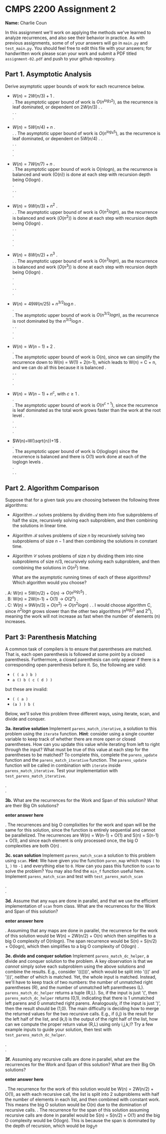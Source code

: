 # CMPS 2200 Assignment 2

**Name:** Charlie Coun

In this assignment we'll work on applying the methods we've learned to analyze recurrences, and also see their behavior
in practice. As with previous
assignments, some of of your answers will go in `main.py` and `test_main.py`. You
should feel free to edit this file with your answers; for handwritten
work please scan your work and submit a PDF titled `assignment-02.pdf`
and push to your github repository.


## Part 1. Asymptotic Analysis

Derive asymptotic upper bounds of work for each recurrence below.

* $W(n)=2W(n/3)+1$
.  
.  The asymptotic upper bound of work is $O(n^{log{_3}{2}})$, as the recurrence is leaf dominated, or dependent on $2W(n/3)$
. 
.  
. 
.  
. 
 
* $W(n)=5W(n/4)+n$
.  
.
.  The asymptotic upper bound of work is $O(n^{log{_4}{5}})$, as the recurrence is leaf dominated, or dependent on $5W(n/4)$
. 
.  
. 
.  
.  
. 

* $W(n)=7W(n/7)+n$
.  
. The asymptotic upper bound of work is O(nlogn), as the recurrence is balanced and work (O(n)) is done at each step with recursion depth being O(logn)
.  
.  
. 
.  
.

* $W(n)=9W(n/3)+n^2$
.  
.
. The asymptotic upper bound of work is $O(n^2logn)$, as the recurrence is balanced and work $(O(n^2))$ is done at each step with recursion depth being O(logn)
.  
. 
.  
.  
.  
.

* $W(n)=8W(n/2)+n^3$
.  
.
.  The asymptotic upper bound of work is $O(n^3logn)$, as the recurrence is balanced and work $(O(n^3))$ is done at each step with recursion depth being O(logn)
.  
.  
.  
. 
.  
. 


* $W(n)=49W(n/25)+n^{3/2}\log n$
.  
.  
. The asymptotic upper bound of work is $O(n^{3/2}logn)$, as the recurrence is root dominated by the $n^{3/2}\log n$
.  
. 
.  
.  
.  

* $W(n)=W(n-1)+2$
.  
.  
. The asymptotic upper bound of work is O(n), since we can simplify the recurrence down to W(n) = W(1) + 2(n-1), which leads to W(n) = C + n, and we can do all this because it is balanced
.  
. 
.  
.  
.  

* $W(n)= W(n-1)+n^c$, with $c\geq 1$
.  
.  
.  The asymptotic upper bound of work is $O(n^{c+1})$, since the recurrence is leaf dominated as the total work grows faster than the work at the root level
.  
.  
. 
.  
. 

* $W(n)=W(\sqrt{n})+1$
.  
.  
.  The asymptotic upper bound of work is O(loglogn) since the recurrence is balanced and there is O(1) work done at each of the loglogn levels
.  
.  
. 
. 


## Part 2. Algorithm Comparison

Suppose that for a given task you are choosing between the following three algorithms:

  * Algorithm $\mathcal{A}$ solves problems by dividing them into
      five subproblems of half the size, recursively solving each
      subproblem, and then combining the solutions in linear time.
    
  * Algorithm $\mathcal{B}$ solves problems of size $n$ by
      recursively solving two subproblems of size $n-1$ and then
      combining the solutions in constant time.
    
  * Algorithm $\mathcal{C}$ solves problems of size $n$ by dividing
      them into nine subproblems of size $n/3$, recursively solving
      each subproblem, and then combining the solutions in $O(n^2)$
      time.

    What are the asymptotic running times of each of these algorithms?
    Which algorithm would you choose?


.  A: W(n) = 5W(n/2) + O(n) -> $O(n^{log{_2}{5}})$
.  
.  B: W(n) = 2W(n-1) + O(1) -> $O(2^{n})$
.  
.  C: W(n) = 9W(n/3) + $O(n^2)$ -> $O(n^{2}logn)$
. 
. I would choose algorithm C, since $n^{2}logn$ grows slower than the other two algorithms ($n^{log{_2}{5}}$ and $2^{n}$), meaning the work will not increase as fast when the number of elements (n) increases. 



## Part 3: Parenthesis Matching

A common task of compilers is to ensure that parentheses are matched. That is, each open parenthesis is followed at some point by a closed parenthesis. Furthermore, a closed parenthesis can only appear if there is a corresponding open parenthesis before it. So, the following are valid:

- `( ( a ) b )`
- `a () b ( c ( d ) )`

but these are invalid:

- `( ( a )`
- `(a ) ) b (`

Below, we'll solve this problem three different ways, using iterate, scan, and divide and conquer.

**3a. iterative solution** Implement `parens_match_iterative`, a solution to this problem using the `iterate` function. **Hint**: consider using a single counter variable to keep track of whether there are more open or closed parentheses. How can you update this value while iterating from left to right through the input? What must be true of this value at each step for the parentheses to be matched? To complete this, complete the `parens_update` function and the `parens_match_iterative` function. The `parens_update` function will be called in combination with `iterate` inside `parens_match_iterative`. Test your implementation with `test_parens_match_iterative`.


.  
. 



**3b.** What are the recurrences for the Work and Span of this solution? What are their Big Oh solutions?

**enter answer here**

.  The recurrences and big O complixities for the work and span will be the same for this solution, since the function is entirely sequential and cannot be parallelized. The recurrences are W(n) = W(n-1) + O(1) and S(n) = S(n-1) + O(1), and since each element is only processed once, the big O complexities are both O(n)
. 



**3c. scan solution** Implement `parens_match_scan` a solution to this problem using `scan`. **Hint**: We have given you the function `paren_map` which maps `(` to `1`, `)` to `-1` and everything else to `0`. How can you pass this function to `scan` to solve the problem? You may also find the `min_f` function useful here. Implement `parens_match_scan` and test with `test_parens_match_scan`

.  
. 



**3d.** Assume that any `map`s are done in parallel, and that we use the efficient implementation of `scan` from class. What are the recurrences for the Work and Span of this solution? 

**enter answer here**

.  Assumimg that any maps are done in parallel, the recurrence for the work of this solution would be W(n) = 2W(n/2) + O(n) which then simplifies to a big O complexity of O(nlogn). The span recurrence would be S(n) = S(n/2) + O(logn), which then simplifies to a big O complexity of O(logn)
.  




**3e. divide and conquer solution** Implement `parens_match_dc_helper`, a divide and conquer solution to the problem. A key observation is that we *cannot* simply solve each subproblem using the above solutions and combine the results. E.g., consider '((()))', which would be split into '(((' and ')))', neither of which is matched. Yet, the whole input is matched. Instead, we'll have to keep track of two numbers: the number of unmatched right parentheses (R), and the number of unmatched left parentheses (L). `parens_match_dc_helper` returns a tuple (R,L). So, if the input is just '(', then `parens_match_dc_helper` returns (0,1), indicating that there is 1 unmatched left parens and 0 unmatched right parens. Analogously, if the input is just ')', then the result should be (1,0). The main difficulty is deciding how to merge the returned values for the two recursive calls. E.g., if (i,j) is the result for the left half of the list, and (k,l) is the output of the right half of the list, how can we compute the proper return value (R,L) using only i,j,k,l? Try a few example inputs to guide your solution, then test with `test_parens_match_dc_helper`.



.  
. 





**3f.** Assuming any recursive calls are done in parallel, what are the recurrences for the Work and Span of this solution? What are their Big Oh solutions?

**enter answer here**

.  The recurrence for the work of this solution would be W(n) = 2W(n/2) + O(1), as with each recursive call, the list is split into 2 subproblems with half the number of elements in each list, and then combined with constant work. This means the big O solution would be O(n) due to the domination of recursive calls. 
. The recurrence for the span of this solution assuming recursive calls are done in parallel would be S(n) = S(n/2) + O(1) and the big O complexity would be O(logn). This is because the span is dominated by the depth of recursion, which would be $log{_2}{n}$


 
 


